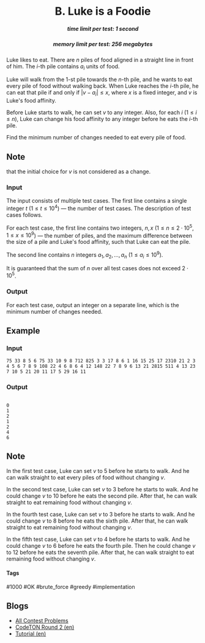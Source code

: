 <h1 style='text-align: center;'> B. Luke is a Foodie</h1>

<h5 style='text-align: center;'>time limit per test: 1 second</h5>
<h5 style='text-align: center;'>memory limit per test: 256 megabytes</h5>

Luke likes to eat. There are $n$ piles of food aligned in a straight line in front of him. The $i$-th pile contains $a_i$ units of food. 

Luke will walk from the $1$-st pile towards the $n$-th pile, and he wants to eat every pile of food without walking back. When Luke reaches the $i$-th pile, he can eat that pile if and only if $|v - a_i| \leq x$, where $x$ is a fixed integer, and $v$ is Luke's food affinity.

Before Luke starts to walk, he can set $v$ to any integer. Also, for each $i$ ($1 \leq i \leq n$), Luke can change his food affinity to any integer before he eats the $i$-th pile.

Find the minimum number of changes needed to eat every pile of food.

## Note

 that the initial choice for $v$ is not considered as a change.

### Input

The input consists of multiple test cases. The first line contains a single integer $t$ ($1 \leq t \leq 10^4$) — the number of test cases. The description of test cases follows.

For each test case, the first line contains two integers, $n, x$ ($1 \leq n \leq 2 \cdot 10^5$, $1 \leq x \leq 10^9$) — the number of piles, and the maximum difference between the size of a pile and Luke's food affinity, such that Luke can eat the pile.

The second line contains $n$ integers $a_1, a_2, \ldots , a_n$ ($1 \leq a_i \leq 10^9$).

It is guaranteed that the sum of $n$ over all test cases does not exceed $2 \cdot 10^5$.

### Output

For each test case, output an integer on a separate line, which is the minimum number of changes needed.

## Example

### Input


```text
75 33 8 5 6 75 33 10 9 8 712 825 3 3 17 8 6 1 16 15 25 17 2310 21 2 3 4 5 6 7 8 9 108 22 4 6 8 6 4 12 148 22 7 8 9 6 13 21 2815 511 4 13 23 7 10 5 21 20 11 17 5 29 16 11
```
### Output

```text

0
1
2
1
2
4
6

```
## Note

In the first test case, Luke can set $v$ to $5$ before he starts to walk. And he can walk straight to eat every piles of food without changing $v$.

In the second test case, Luke can set $v$ to $3$ before he starts to walk. And he could change $v$ to $10$ before he eats the second pile. After that, he can walk straight to eat remaining food without changing $v$.

In the fourth test case, Luke can set $v$ to $3$ before he starts to walk. And he could change $v$ to $8$ before he eats the sixth pile. After that, he can walk straight to eat remaining food without changing $v$.

In the fifth test case, Luke can set $v$ to $4$ before he starts to walk. And he could change $v$ to $6$ before he eats the fourth pile. Then he could change $v$ to $12$ before he eats the seventh pile. After that, he can walk straight to eat remaining food without changing $v$.



#### Tags 

#1000 #OK #brute_force #greedy #implementation 

## Blogs
- [All Contest Problems](../CodeTON_Round_2_(Div._1_+_Div._2,_Rated,_Prizes!).md)
- [CodeTON Round 2 (en)](../blogs/CodeTON_Round_2_(en).md)
- [Tutorial (en)](../blogs/Tutorial_(en).md)
